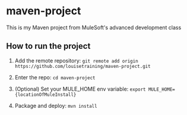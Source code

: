 # maven-project

This is my Maven project from MuleSoft's advanced development class

## How to run the project

1. Add the remote repository: `git remote add origin https://github.com/louisetraining/maven-project.git`

1. Enter the repo: `cd maven-project`

1. (Optional) Set your MULE_HOME env variable: `export MULE_HOME={locationOfMuleInstall}`

1. Package and deploy: `mvn install`
